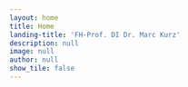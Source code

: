 ```yaml
---
layout: home
title: Home
landing-title: 'FH-Prof. DI Dr. Marc Kurz'
description: null
image: null
author: null
show_tile: false
---
```


<!---Nullam et orci eu lorem consequat tincidunt vivamus et sagittis libero. Mauris aliquet magna magna sed nunc rhoncus pharetra. Pellentesque condimentum sem. In efficitur ligula tate urna. Maecenas laoreet massa vel lacinia pellentesque lorem ipsum dolor. Nullam et orci eu lorem consequat tincidunt. Vivamus et sagittis libero. Mauris aliquet magna magna sed nunc rhoncus amet pharetra et feugiat tempus.--->
